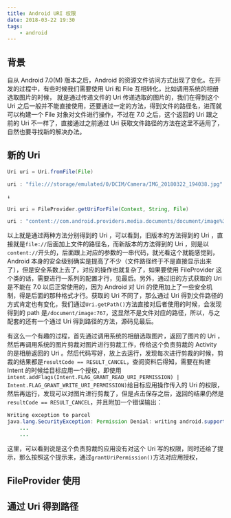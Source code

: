 ```yaml
---
title: Android URI 权限
date: 2018-03-22 19:30
tags:
	- android
---
```


## 背景

自从 Android 7.0(M) 版本之后，Android 的资源文件访问方式出现了变化。在开发的过程中，有些时候我们需要使用 Uri 和 File 互相转化，比如调用系统的相册选取图片的时候， 就是通过传递文件的 Uri 传递选取的图片的，我们在得到这个 Uri 之后一般并不能直接使用，还要通过一定的方法，得到文件的路径名，进而就可以构建一个 File 对象对文件进行操作，不过在 7.0 之后，这个返回的 Uri 跟之前的 Uri 不一样了，直接通过之前通过 Uri 获取文件路径的方法在这里不适用了，自然也要寻找新的解决办法。

## 新的 Uri

```java
Uri uri = Uri.fromFile(File)

uri : "file:///storage/emulated/0/DCIM/Camera/IMG_20180322_194038.jpg"

↓

Uri uri = FileProvider.getUriForFile(Context, String, File)

uri : "content://com.android.providers.media.documents/document/image%3A767"

```

以上就是通过两种方法分别得到的 Uri ，可以看到，旧版本的方法得到的 Uri ，直接就是`file://`后面加上文件的路径名，而新版本的方法得到的 Uri ，则是以`content://`开头的，后面跟上对应的参数的一串代码，就光看这个就能感觉到，Android 本身的安全级别确实是提高了不少（文件路径终于不是直接显示出来了），但是安全系数上去了，对应的操作也就复杂了，如果要使用 FileProvider 这个类的话，需要进行一系列的配置才行，见最后。另外，通过旧的方式获取的 Uri 是不能在 7.0 以后正常使用的，因为 Android 对 Uri 的使用加上了一些安全机制，得是后面的那种格式才行。获取的 Uri 不同了，那么通过 Uri 得到文件路径的方式肯定也有变化，我们通过`Uri.getPath()`方法直接对后者使用的时候，会发现得到的 path 是`/document/image:767`，这显然不是文件对应的路径，所以，与之配套的还有一个通过 Uri 得到路径的方法，源码见最后。

有这么一个有趣的过程，首先通过调用系统的相册选取图片，返回了图片的 Uri ，然后再调用系统的图片剪裁对图片进行剪裁工作，传给这个负责剪裁的 Activity 的是相册返回的 Uri 。然后代码写好，放上去运行，发现每次进行剪裁的时候，剪裁的结果都是`resultCode == RESULT_CANCEL`，查阅资料后得知，需要在构建 Intent 的时候给目标应用一个授权，即使用`intent.addFlags(Intent.FLAG_GRANT_READ_URI_PERMISSION) | Intent.FLAG_GRANT_WRITE_URI_PERMISSION)`给目标应用操作传入的 Uri 的权限，然后再运行，发现可以对图片进行剪裁了，但是点击保存之后，返回的结果仍然是`resultCode == RESULT_CANCEL`，并且附加一个错误输出：

```java
Writing exception to parcel
java.lang.SecurityException: Permission Denial: writing android.support.v4.content.FileProvider uri content://com.wuruoye.demo.fileprovider/external_files/com.wuruoye.demo/image/1521722273255.jpg from pid=19096, uid=10016 requires the provider be exported, or grantUriPermission()
    ...
    ...
```

这里，可以看到说是这个负责剪裁的应用没有对这个 Uri 写的权限，同时还给了提示，那么按照这个提示来，通过`grantUriPermission()`方法对应用授权，

## FileProvider 使用

## 通过 Uri 得到路径